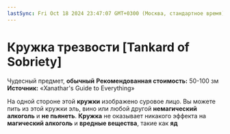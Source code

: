 ```yaml
---
lastSync: Fri Oct 18 2024 23:47:07 GMT+0300 (Москва, стандартное время)
---
```

# Кружка трезвости [Tankard of Sobriety]

Чудесный предмет, **обычный**
**Рекомендованная стоимость:** 50-100 зм
**Источник:** «Xanathar's Guide to Everything»

На одной стороне этой **кружки** изображено суровое лицо. Вы можете пить из этой кружки эль, вино или любой другой **немагический алкоголь** и **не пьянеть**. **Кружка** не оказывает никакого эффекта на **магический алкоголь** и **вредные вещества**, такие как **яд**